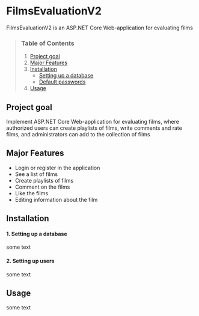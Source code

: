 # FilmsEvaluationV2
FilmsEvaluationV2 is an ASP.NET Core Web-application for evaluating films

> ### Table of Contents
> 1. [Project goal](#1)    
> 2. [Major Features](#2)  
> 3. [Installation](#3)  
>     - [Setting up a database](#3a)  
>     - [Default passwords](#3b)  
> 4. [Usage](#4)  

## Project goal<a name="1"/>
Implement ASP.NET Core Web-application for evaluating films, where authorized users can create playlists of films,
write comments and rate films, and administrators can add to the collection of films

## Major Features<a name="2"/>
- Login or register in the application
- See a list of films
- Create playlists of films
- Comment on the films
- Like the films
- Editing information about the film

## Installation<a name="3"/>
#### 1. Setting up a database<a name="3a"/>
some text
#### 2. Setting up users<a name="3b"/>
some text

## Usage<a name="4"/>
some text

